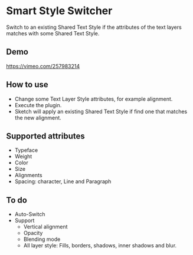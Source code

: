 # Smart Style Switcher
Switch to an existing Shared Text Style if the attributes of the text layers matches with some Shared Text Style.

## Demo
https://vimeo.com/257983214

## How to use
- Change some Text Layer Style attributes, for example alignment.
- Execute the plugin.
- Sketch will apply an existing Shared Text Style if find one that matches the new alignment.

## Supported attributes
- Typeface
- Weight
- Color
- Size
- Alignments
- Spacing: character, Line and Paragraph

## To do
- Auto-Switch
- Support
  - Vertical alignment
  - Opacity
  - Blending mode
  - All layer style: Fills, borders, shadows, inner shadows and blur.
